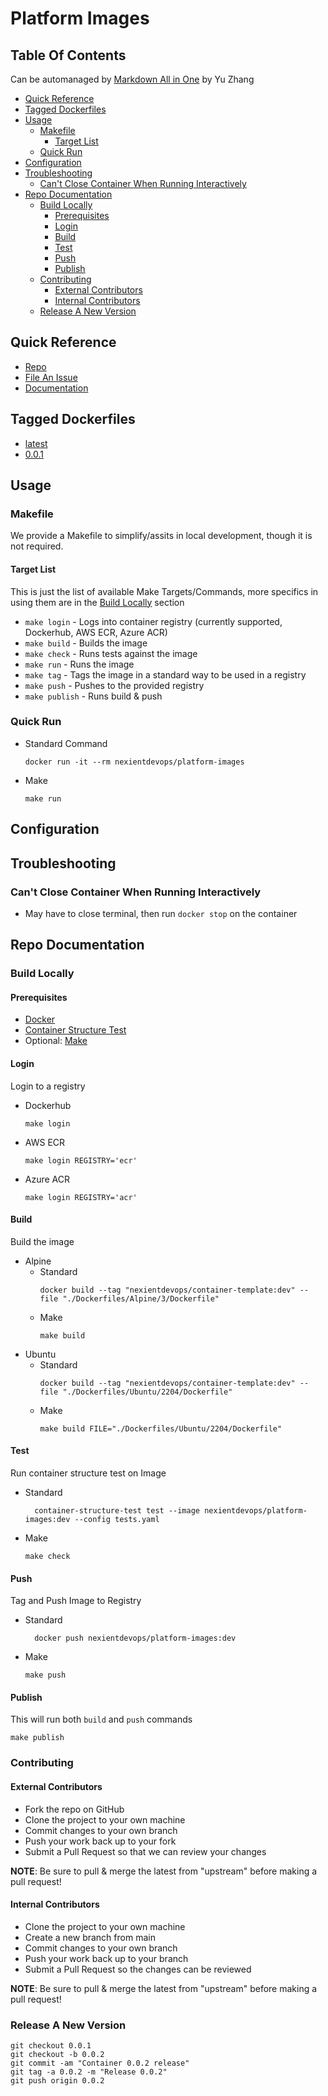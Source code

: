 # Platform Images <!-- omit in toc -->

<!-- INSERT DESCRIPTION -->

## Table Of Contents <!-- omit in toc -->
Can be automanaged by [Markdown All in One](https://github.com/yzhang-gh/vscode-markdown) by Yu Zhang
- [Quick Reference](#quick-reference)
- [Tagged Dockerfiles](#tagged-dockerfiles)
- [Usage](#usage)
  - [Makefile](#makefile)
    - [Target List](#target-list)
  - [Quick Run](#quick-run)
- [Configuration](#configuration)
- [Troubleshooting](#troubleshooting)
  - [Can't Close Container When Running Interactively](#cant-close-container-when-running-interactively)
- [Repo Documentation](#repo-documentation)
  - [Build Locally](#build-locally)
    - [Prerequisites](#prerequisites)
    - [Login](#login)
    - [Build](#build)
    - [Test](#test)
    - [Push](#push)
    - [Publish](#publish)
  - [Contributing](#contributing)
    - [External Contributors](#external-contributors)
    - [Internal Contributors](#internal-contributors)
  - [Release A New Version](#release-a-new-version)


## Quick Reference

<!-- Provide Fully Qualified Links here -->

- [Repo](https://github.com/nexient-llc/platform-images/)
- [File An Issue](https://github.com/nexient-llc/platform-images/issues/new/choose)
- [Documentation](#table-of-contents)

## Tagged Dockerfiles

<!-- Change to direct links to specific releases/tags and fully qualified URLs -->

 - [latest](Dockerfiles/Ubuntu/2204/Dockerfile)
 - [0.0.1](Dockerfiles/Ubuntu/2204/Dockerfile)

## Usage

### Makefile
We provide a Makefile to simplify/assits in local development, though it is not required.

#### Target List
This is just the list of available Make Targets/Commands, more specifics in using them are in the [Build Locally](#build-locally) section

- `make login` - Logs into container registry (currently supported, Dockerhub, AWS ECR, Azure ACR)
- `make build` - Builds the image
- `make check` - Runs tests against the image
- `make run` - Runs the image
- `make tag` - Tags the image in a standard way to be used in a registry
- `make push` - Pushes to the provided registry
- `make publish` - Runs build & push

<!-- Add ways to run image, cover several common use cases -->

### Quick Run
- Standard Command
  ```
  docker run -it --rm nexientdevops/platform-images
  ```
- Make
  ```
  make run
  ```

## Configuration

<!-- If any, place config here -->

## Troubleshooting

<!-- Add known issues and solutions -->

### Can't Close Container When Running Interactively
- May have to close terminal, then run `docker stop` on the container

## Repo Documentation

<!-- In-Depth Documentation and local build info -->

### Build Locally

#### Prerequisites
- [Docker](https://docs.docker.com/get-docker/)
- [Container Structure Test](https://github.com/GoogleContainerTools/container-structure-test)
- Optional: [Make](https://www.gnu.org/software/make/)

#### Login
Login to a registry
- Dockerhub
  ```
  make login
  ```
- AWS ECR
  ```
  make login REGISTRY='ecr'
  ```
- Azure ACR
  ```
  make login REGISTRY='acr'
  ```
#### Build
Build the image
- Alpine
  - Standard
    ```
    docker build --tag "nexientdevops/container-template:dev" --file "./Dockerfiles/Alpine/3/Dockerfile"
    ```
  - Make
    ```
    make build
    ```
- Ubuntu
  - Standard
    ```
    docker build --tag "nexientdevops/container-template:dev" --file "./Dockerfiles/Ubuntu/2204/Dockerfile"
    ```
  - Make
    ```
    make build FILE="./Dockerfiles/Ubuntu/2204/Dockerfile"
    ```

#### Test
Run container structure test on Image
- Standard
  ```
    container-structure-test test --image nexientdevops/platform-images:dev --config tests.yaml
  ```
- Make
  ```
  make check
  ```

#### Push
Tag and Push Image to Registry
- Standard
  ```
    docker push nexientdevops/platform-images:dev
  ```
- Make
  ```
  make push
  ```

#### Publish
This will run both `build` and `push` commands
  ```
  make publish
  ```

### Contributing

#### External Contributors

-   Fork the repo on GitHub
-   Clone the project to your own machine
-   Commit changes to your own branch
-   Push your work back up to your fork
-   Submit a Pull Request so that we can review your changes

**NOTE**: Be sure to pull & merge the latest from "upstream" before making a pull request!

#### Internal Contributors

-   Clone the project to your own machine
-   Create a new branch from main
-   Commit changes to your own branch
-   Push your work back up to your branch
-   Submit a Pull Request so the changes can be reviewed

**NOTE**: Be sure to pull & merge the latest from "upstream" before making a pull request!

### Release A New Version
```
git checkout 0.0.1
git checkout -b 0.0.2
git commit -am "Container 0.0.2 release"
git tag -a 0.0.2 -m "Release 0.0.2"
git push origin 0.0.2
```